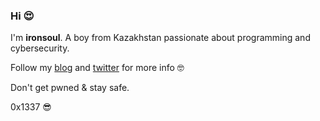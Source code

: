 ### Hi 😍

I'm __ironsoul__. A boy from Kazakhstan passionate about programming and cybersecurity.

Follow my [blog](https://ironsoul.me) and [twitter](https://twitter.com/ironsoul0) for more info 🤓

Don't get pwned & stay safe.

0x1337 😎
